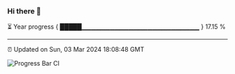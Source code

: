 ### Hi there 👋

⏳ Year progress { █████▁▁▁▁▁▁▁▁▁▁▁▁▁▁▁▁▁▁▁▁▁▁▁▁▁ } 17.15 %

---

⏰ Updated on Sun, 03 Mar 2024 18:08:48 GMT

![Progress Bar CI](https://github.com/Shyam-Makwana/GitHub-Actions-Demo/workflows/Progress%20Bar%20CI/badge.svg)
